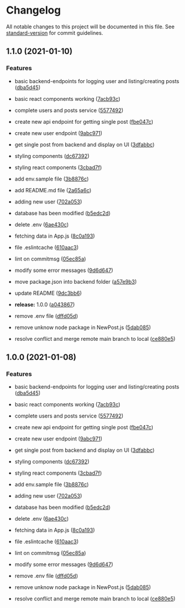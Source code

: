 # Changelog

All notable changes to this project will be documented in this file. See [standard-version](https://github.com/conventional-changelog/standard-version) for commit guidelines.

## 1.1.0 (2021-01-10)


### Features

* basic backend-endpoints for logging user and listing/creating posts ([dba5d45](https://github.com/wynnytran/my-app/commit/dba5d457ddda5d9e389d6e704d7086256244a5c1))
* basic react components working ([7acb93c](https://github.com/wynnytran/my-app/commit/7acb93c538d1d464334422b9b686cf63a98a8962))
* complete users and posts service ([5577492](https://github.com/wynnytran/my-app/commit/557749299d02368ea6325416dcffc3569d61f9ea))
* create new api endpoint for getting single post ([fbe047c](https://github.com/wynnytran/my-app/commit/fbe047c206ddc275502f32ff65f4676d8d804e17))
* create new user endpoint ([9abc971](https://github.com/wynnytran/my-app/commit/9abc9710d462f7092d7b307f7a2b3644dc31a8f1))
* get single post from backend and display on UI ([3dfabbc](https://github.com/wynnytran/my-app/commit/3dfabbc3dc91c18720f6e679057c12715bef077a))
* styling components ([dc67392](https://github.com/wynnytran/my-app/commit/dc6739265e311de722a87e97139a1410fd1a1e26))
* styling react components ([3cbad7f](https://github.com/wynnytran/my-app/commit/3cbad7f727c18266f194318a66a6a9385846304a))


* add env.sample file ([3b8876c](https://github.com/wynnytran/my-app/commit/3b8876c2a80a2f8ab715f9bd63ef8985a4d5b4e3))
* add README.md file ([2a65a6c](https://github.com/wynnytran/my-app/commit/2a65a6cf81fc712be2842bb78eb7cad2d3935033))
* adding new user ([702a053](https://github.com/wynnytran/my-app/commit/702a05334641b54b09f7e7049d9b71c461749d24))
* database has been modified ([b5edc2d](https://github.com/wynnytran/my-app/commit/b5edc2d6b98e197baa0e048ca9ed2f77d061c5ff))
* delete .env ([6ae430c](https://github.com/wynnytran/my-app/commit/6ae430c7e36ac72c96a6f881044ef2b83c63b821))
* fetching data in App.js ([8c0a193](https://github.com/wynnytran/my-app/commit/8c0a1930bef7a9619591717e6d5fdda7ed5ae4e7))
* file .eslintcache ([610aac3](https://github.com/wynnytran/my-app/commit/610aac38290ac6f253927831c51c3253d999eaf7))
* lint on commitmsg ([05ec85a](https://github.com/wynnytran/my-app/commit/05ec85a01cbceb94188112267cda175f6a736909))
* modify some error messages ([9d6d647](https://github.com/wynnytran/my-app/commit/9d6d647df6a3d79b897730ab107b300f183cf24d))
* move package.json into backend folder ([a57e9b3](https://github.com/wynnytran/my-app/commit/a57e9b3ce6bad20be756ccd8c5b5775bcdc55b75))
* update README ([9dc3bb6](https://github.com/wynnytran/my-app/commit/9dc3bb6d52f305f0c6d4e373570d7559428d8175))
* **release:** 1.0.0 ([a043867](https://github.com/wynnytran/my-app/commit/a043867e9c4d937c388cd478f7630b7c70af599f))
* remove .env file ([dffd05d](https://github.com/wynnytran/my-app/commit/dffd05dd9d9b75c94dfb731b44cbb54992dcc8a7))
* remove unknow node package in NewPost.js ([5dab085](https://github.com/wynnytran/my-app/commit/5dab08591986e8c5acdd65894cc7e7c2b5ab4b9e))
* resolve conflict and merge remote main branch to local ([ce880e5](https://github.com/wynnytran/my-app/commit/ce880e5fef5a3d9ef593277c4ad4d6b3b3d8be13))

## 1.0.0 (2021-01-08)


### Features

* basic backend-endpoints for logging user and listing/creating posts ([dba5d45](https://github.com/wynnytran/my-app/commit/dba5d457ddda5d9e389d6e704d7086256244a5c1))
* basic react components working ([7acb93c](https://github.com/wynnytran/my-app/commit/7acb93c538d1d464334422b9b686cf63a98a8962))
* complete users and posts service ([5577492](https://github.com/wynnytran/my-app/commit/557749299d02368ea6325416dcffc3569d61f9ea))
* create new api endpoint for getting single post ([fbe047c](https://github.com/wynnytran/my-app/commit/fbe047c206ddc275502f32ff65f4676d8d804e17))
* create new user endpoint ([9abc971](https://github.com/wynnytran/my-app/commit/9abc9710d462f7092d7b307f7a2b3644dc31a8f1))
* get single post from backend and display on UI ([3dfabbc](https://github.com/wynnytran/my-app/commit/3dfabbc3dc91c18720f6e679057c12715bef077a))
* styling components ([dc67392](https://github.com/wynnytran/my-app/commit/dc6739265e311de722a87e97139a1410fd1a1e26))
* styling react components ([3cbad7f](https://github.com/wynnytran/my-app/commit/3cbad7f727c18266f194318a66a6a9385846304a))


* add env.sample file ([3b8876c](https://github.com/wynnytran/my-app/commit/3b8876c2a80a2f8ab715f9bd63ef8985a4d5b4e3))
* adding new user ([702a053](https://github.com/wynnytran/my-app/commit/702a05334641b54b09f7e7049d9b71c461749d24))
* database has been modified ([b5edc2d](https://github.com/wynnytran/my-app/commit/b5edc2d6b98e197baa0e048ca9ed2f77d061c5ff))
* delete .env ([6ae430c](https://github.com/wynnytran/my-app/commit/6ae430c7e36ac72c96a6f881044ef2b83c63b821))
* fetching data in App.js ([8c0a193](https://github.com/wynnytran/my-app/commit/8c0a1930bef7a9619591717e6d5fdda7ed5ae4e7))
* file .eslintcache ([610aac3](https://github.com/wynnytran/my-app/commit/610aac38290ac6f253927831c51c3253d999eaf7))
* lint on commitmsg ([05ec85a](https://github.com/wynnytran/my-app/commit/05ec85a01cbceb94188112267cda175f6a736909))
* modify some error messages ([9d6d647](https://github.com/wynnytran/my-app/commit/9d6d647df6a3d79b897730ab107b300f183cf24d))
* remove .env file ([dffd05d](https://github.com/wynnytran/my-app/commit/dffd05dd9d9b75c94dfb731b44cbb54992dcc8a7))
* remove unknow node package in NewPost.js ([5dab085](https://github.com/wynnytran/my-app/commit/5dab08591986e8c5acdd65894cc7e7c2b5ab4b9e))
* resolve conflict and merge remote main branch to local ([ce880e5](https://github.com/wynnytran/my-app/commit/ce880e5fef5a3d9ef593277c4ad4d6b3b3d8be13))

